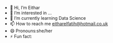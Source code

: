 - 👋 Hi, I’m Eithar
- 👀 I’m interested in ...
- 🌱 I’m currently learning Data Science 
- 📫 How to reach me eitharelfatih@hotmail.co.uk
- 😄 Pronouns:she/her
- ⚡ Fun fact: 

<!---
EitharEBA/EitharEBA is a ✨ special ✨ repository because its `README.md` (this file) appears on your GitHub profile.
You can click the Preview link to take a look at your changes.
--->
